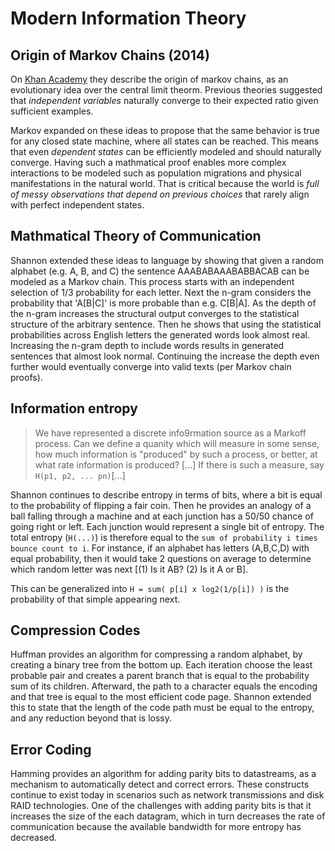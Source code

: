 # Modern Information Theory

## Origin of Markov Chains (2014)

On [Khan Academy](https://www.khanacademy.org/computing/computer-science/informationtheory/moderninfotheory/v/markov_chains) they describe the origin of markov chains, as an evolutionary idea over the central limit theorm.  Previous theories suggested that _independent variables_ naturally converge to their expected ratio given sufficient examples.

Markov expanded on these ideas to propose that the same behavior is true for any closed state machine, where all states can be reached.  This means that even _dependent states_ can be efficiently modeled and should naturally converge.  Having such a mathmatical proof enables more complex interactions to be modeled such as population migrations and physical manifestations in the natural world.  That is critical because the world is _full of messy observations that depend on previous choices_ that rarely align with perfect independent states.

## Mathmatical Theory of Communication

Shannon extended these ideas to language by showing that given a random alphabet (e.g. A, B, and C) the sentence AAABABAAABABBACAB can be modeled as a Markov chain.  This process starts with an independent selection of 1/3 probability for each letter.  Next the n-gram considers the probability that 'A[B|C]' is more probable than e.g. C[B|A].  As the depth of the n-gram increases the structural output converges to the statistical structure of the arbitrary sentence.  Then he shows that using the statistical probabilities across English letters the generated words look almost real.  Increasing the n-gram depth to include words results in generated sentences that almost look normal.  Continuing the increase the depth even further would eventually converge into valid texts (per Markov chain proofs).

## Information entropy

> We have represented a discrete info9rmation source as a Markoff process.  Can we define a quanity which will measure in some sense, how much information is "produced" by such a process, or better, at what rate information is produced? [...] If there is such a measure, say `H(p1, p2, ... pn)`[...]

Shannon continues to describe entropy in terms of bits, where a bit is equal to the probability of flipping a fair coin.  Then he provides an analogy of a ball falling through a machine and at each junction has a 50/50 chance of going right or left.  Each junction would represent a single bit of entropy.  The total entropy (`H(...)`) is therefore equal to the `sum of probability i times bounce count to i`.  For instance, if an alphabet has letters (A,B,C,D) with equal probability, then it would take 2 questions on average to determine which random letter was next [(1) Is it AB? (2) Is it A or B].

This can be generalized into `H = sum( p[i] x log2(1/p[i]) )` is the probability of that simple appearing next.

## Compression Codes

Huffman provides an algorithm for compressing a random alphabet, by creating a binary tree from the bottom up.  Each iteration choose the least probable pair and creates a parent branch that is equal to the probability sum of its children.  Afterward, the path to a character equals the encoding and that tree is equal to the most efficient code page.  Shannon extended this to state that the length of the code path must be equal to the entropy, and any reduction beyond that is lossy.

## Error Coding

Hamming provides an algorithm for adding parity bits to datastreams, as a mechanism to automatically detect and correct errors.  These constructs continue to exist today in scenarios such as network transmissions and disk RAID technologies.  One of the challenges with adding parity bits is that it increases the size of the each datagram, which in turn decreases the rate of communication because the available bandwidth for more entropy has decreased.
